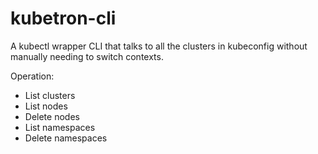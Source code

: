 # kubetron-cli

A kubectl wrapper CLI that talks to all the clusters in kubeconfig without manually needing to switch contexts.


Operation: 
- List clusters
- List nodes
- Delete nodes
- List namespaces
- Delete namespaces

